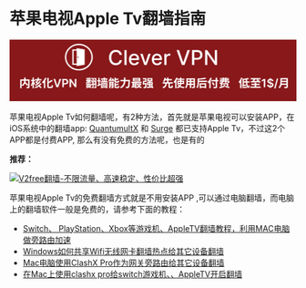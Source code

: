 # 苹果电视Apple Tv翻墙指南
[![](https://github.com/vpn-wiki/fanqiang/blob/master/vpn-wiki/clever-vpn.png)](https://www.clever-vpn.net)

苹果电视Apple Tv如何翻墙呢，有2种方法，首先就是苹果电视可以安装APP，在iOS系统中的翻墙app: [QuantumultX](https://github.com/vpn-wiki/fanqiang/blob/master/ios/QuantumultX.md) 和 [Surge](https://github.com/vpn-wiki/fanqiang/blob/master/ios/Surge.md) 都已支持Apple Tv，不过这2个APP都是付费APP, 那么有没有免费的方法呢，也是有的

**推荐：**

<a href="https://github.com/vpn-wiki/fanqiang/wiki/V2ray%E6%9C%BA%E5%9C%BA"><img src="https://raw.githubusercontent.com/bannedbook/fanqiang/master/v2ss/images/v2free.jpg" height="300" alt="V2free翻墙-不限流量、高速稳定、性价比超强"></a>

苹果电视Apple Tv的免费翻墙方式就是不用安装APP ,可以通过电脑翻墙，而电脑上的翻墙软件一般是免费的，请参考下面的教程：

  * [Switch、 PlayStation、Xbox等游戏机、AppleTV翻墙教程，利用MAC电脑做旁路由加速](https://github.com/vpn-wiki/fanqiang/blob/master/game/Switch%E3%80%81%20PlayStation%E3%80%81Xbox%E7%AD%89%E6%B8%B8%E6%88%8F%E6%9C%BA%E7%BF%BB%E5%A2%99%E6%95%99%E7%A8%8B%EF%BC%8C%E5%88%A9%E7%94%A8MAC%E7%94%B5%E8%84%91%E5%81%9A%E6%97%81%E8%B7%AF%E7%94%B1%E5%8A%A0%E9%80%9F.md)
  * [Windows如何共享Wifi无线网卡翻墙热点给其它设备翻墙](https://github.com/vpn-wiki/fanqiang/blob/master/game/Windows%E5%A6%82%E4%BD%95%E5%85%B1%E4%BA%ABWifi%E6%97%A0%E7%BA%BF%E7%BD%91%E5%8D%A1%E7%BF%BB%E5%A2%99%E7%83%AD%E7%82%B9%E7%BB%99%E5%85%B6%E5%AE%83%E8%AE%BE%E5%A4%87%E7%BF%BB%E5%A2%99.md)
  * [Mac电脑使用ClashX Pro作为网关旁路由给其它设备翻墙](https://github.com/vpn-wiki/fanqiang/blob/master/game/Mac%E7%94%B5%E8%84%91%E4%BD%BF%E7%94%A8ClashX%20Pro%E4%BD%9C%E4%B8%BA%E7%BD%91%E5%85%B3%E6%97%81%E8%B7%AF%E7%94%B1%E7%BB%99%E5%85%B6%E5%AE%83%E8%AE%BE%E5%A4%87%E7%BF%BB%E5%A2%99.md)
  * [在Mac上使用clashx pro给switch游戏机、、AppleTV开启翻墙](https://github.com/vpn-wiki/fanqiang/blob/master/game/%E5%9C%A8Mac%E4%B8%8A%E4%BD%BF%E7%94%A8clashx%20pro%E7%BB%99switch%E5%BC%80%E5%90%AF%E6%B8%B8%E6%88%8F%E5%8A%A0%E9%80%9F.md)

